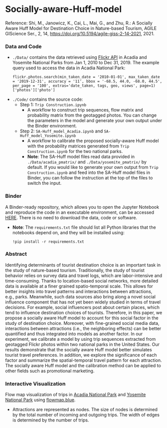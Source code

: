 # Socially-aware-Huff-model
Reference: Shi, M., Janowicz, K., Cai, L., Mai, G., and Zhu, R.: A Socially Aware Huff Model for Destination Choice in Nature-based Tourism, AGILE GIScience Ser., 2, 14, https://doi.org/10.5194/agile-giss-2-14-2021, 2021.

### Data and Code
- `./Data/` contains the data retrieved using [Flickr API](https://www.flickr.com/services/api/) in Acadia and Yosemite National Parks from Jan 1, 2010 to Dec 31, 2019. The example query used to access the data in Acadia National Park: 
  ```
  flickr.photos.search(min_taken_date = '2010-01-01', max_taken_date = '2019-12-31', accuracy = '11', bbox = '-68.5, 44.0, -68.0, 44.5', per_page = '100', extras='date_taken, tags, geo, views', page=1)['photos']['photo']
  ```
- `./Code/` contains the source code:
  - Step 1: `Trip Construction.ipynb`
    - A workflow to construct trip sequences, flow matrix and probability matrix from the geotagged photos. You can change the parameters in the model and generate your own output under the Binder environment.
  - Step 2: `SA-Huff_model_Acadia.ipynb` and `SA-Huff_model_Yosemite.ipynb` 
    - A workflow to calibrate the proposed socially-aware Huff model with the probability matrices generated from `Trip Construction.ipynb` for the two national parks. 
    - **Note**: The SA-Huff model files read data provided in `./Data/acadia_pmatrix/` and `./Data/yosemite_pmatrix/` by default. If you would like to generate your own output from `Trip Construction.ipynb` and feed into the SA-Huff model files in Binder, you can follow the instruction at the top of the files to switch the input.

### Binder
A Binder-ready repository, which allows you to open the Jupyter Notebook and reproduce the code in an executable environment, can be accessed [HERE](https://mybinder.org/v2/gh/meilinshi/Socially-aware-Huff-model/HEAD). There is no need to download the data, code or software.
- **Note**: The `requirements.txt` file should list all Python libraries that the notebooks depend on, and they will be installed using:
  ```
  !pip install -r requirements.txt
  ```

### Abstract
Identifying determinants of tourist destination choice is an important task in the study of nature-based tourism. Traditionally, the study of tourist behavior relies on survey data and travel logs, which are labor-intensive and time-consuming. Thanks to location-based social networks, more detailed data is available at a finer grained spatio-temporal scale. This allows for better insights into travel patterns and interactions between attractions, e.g., parks. Meanwhile, such data sources also bring along a novel social influence component that has not yet been widely studied in terms of travel decisions. For example, social influencers post about certain places, which tend to influence destination choices of tourists. Therefore, in this paper, we propose a socially aware Huff model to account for this social factor in the study of destination choice. Moreover, with fine-grained social media data, interactions between attractions (i.e., the neighboring effects) can be better quantified and thus integrated into models as another factor. In our experiment, we calibrate a model by using trip sequences extracted from geotagged Flickr photos within two national parks in the United States. Our results demonstrate that the socially aware Huff model better simulates tourist travel preferences. In addition, we explore the significance of each factor and summarize the spatial-temporal travel pattern for each attraction. The socially aware Huff model and the calibration method can be applied to other fields such as promotional marketing.

### Interactive Visualization
Flow map visualization of trips in [Acadia National Park](https://flowmap.blue/from-url?flows=https://raw.githubusercontent.com/meilinshi/Socially-aware-Huff-model/master/acadia_tripflow.csv&locations=https://raw.githubusercontent.com/meilinshi/Socially-aware-Huff-model/master/acadia_attractions.csv) and [Yosemite National Park](https://flowmap.blue/from-url?flows=https://raw.githubusercontent.com/meilinshi/Socially-aware-Huff-model/master/yosemite_tripflow.csv&locations=https://raw.githubusercontent.com/meilinshi/Socially-aware-Huff-model/master/yosemite_attractions.csv) using [flowmap.blue](https://flowmap.blue/). 
- Attractions are represented as nodes. The size of nodes is determined by the total number of incoming and outgoing trips. The width of edges is determined by the number of trips.

